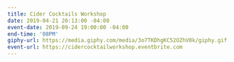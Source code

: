 ```yaml
---
title: Cider Cocktails Workshop
date: 2019-04-21 20:13:00 -04:00
event-date: 2019-09-24 19:00:00 -04:00
end-time: '08PM'
giphy-url: https://media.giphy.com/media/3o7TKDhgKC52OZhV0k/giphy.gif
event-url: https://cidercocktailworkshop.eventbrite.com
---
```


